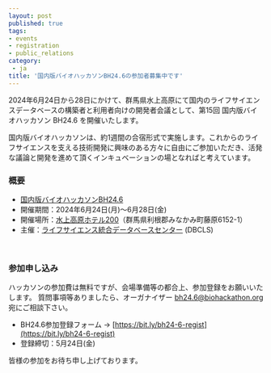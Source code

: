 ```yaml
---
layout: post
published: true
tags:
- events
- registration
- public_relations
category:
 - ja
title: '国内版バイオハッカソンBH24.6の参加者募集中です'
---
```

2024年6月24日から28日にかけて、群馬県水上高原にて国内のライフサイエンスデータベースの構築者と利用者向けの開発者会議として、第15回 国内版バイオハッカソン BH24.6 を開催いたします。

国内版バイオハッカソンは、約1週間の合宿形式で実施します。これからのライフサイエンスを支える技術開発に興味のある方々に自由にご参加いただき、活発な議論と開発を進めて頂くインキュベーションの場となればと考えています。
<br />

### 概要
*  [国内版バイオハッカソンBH24.6](https://github.com/dbcls/bh24.6/wiki)
*  開催期間：2024年6月24日(月)〜6月28日(金)
*  開催場所：[水上高原ホテル200](https://www.minakamikogen200.jp/)（群馬県利根郡みなかみ町藤原6152-1）
*  主催：[ライフサイエンス統合データベースセンター](https://dbcls.rois.ac.jp/) (DBCLS)

<br/>

### 参加申し込み
ハッカソンの参加費は無料ですが、会場準備等の都合上、参加登録をお願いいたします。
質問事項等ありましたら、オーガナイザー bh24.6@biohackathon.org 宛にご相談下さい。

*  BH24.6参加登録フォーム → [https://bit.ly/bh24-6-regist](https://bit.ly/bh24-6-regist)
*  登録締切：5月24日(金)

皆様の参加をお待ち申し上げております。
